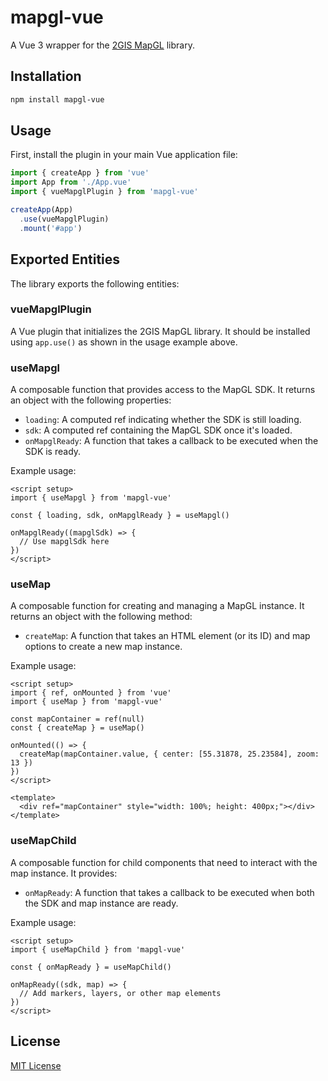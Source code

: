 # mapgl-vue

A Vue 3 wrapper for the [2GIS MapGL](https://docs.2gis.com/en/mapgl/overview) library.

## Installation

```sh
npm install mapgl-vue
```

## Usage

First, install the plugin in your main Vue application file:

```typescript
import { createApp } from 'vue'
import App from './App.vue'
import { vueMapglPlugin } from 'mapgl-vue'

createApp(App)
  .use(vueMapglPlugin)
  .mount('#app')
```

## Exported Entities

The library exports the following entities:

### vueMapglPlugin

A Vue plugin that initializes the 2GIS MapGL library. It should be installed using `app.use()` as shown in the usage example above.

### useMapgl

A composable function that provides access to the MapGL SDK. It returns an object with the following properties:

- `loading`: A computed ref indicating whether the SDK is still loading.
- `sdk`: A computed ref containing the MapGL SDK once it's loaded.
- `onMapglReady`: A function that takes a callback to be executed when the SDK is ready.

Example usage:

```vue
<script setup>
import { useMapgl } from 'mapgl-vue'

const { loading, sdk, onMapglReady } = useMapgl()

onMapglReady((mapglSdk) => {
  // Use mapglSdk here
})
</script>
```

### useMap

A composable function for creating and managing a MapGL instance. It returns an object with the following method:

- `createMap`: A function that takes an HTML element (or its ID) and map options to create a new map instance.

Example usage:

```vue
<script setup>
import { ref, onMounted } from 'vue'
import { useMap } from 'mapgl-vue'

const mapContainer = ref(null)
const { createMap } = useMap()

onMounted(() => {
  createMap(mapContainer.value, { center: [55.31878, 25.23584], zoom: 13 })
})
</script>

<template>
  <div ref="mapContainer" style="width: 100%; height: 400px;"></div>
</template>
```

### useMapChild

A composable function for child components that need to interact with the map instance. It provides:

- `onMapReady`: A function that takes a callback to be executed when both the SDK and map instance are ready.

Example usage:

```vue
<script setup>
import { useMapChild } from 'mapgl-vue'

const { onMapReady } = useMapChild()

onMapReady((sdk, map) => {
  // Add markers, layers, or other map elements
})
</script>
```

## License

[MIT License](LICENSE)

